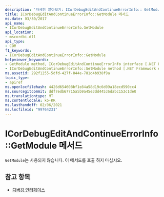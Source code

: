 ```yaml
---
description: '자세히 알아보기: ICorDebugEditAndContinueErrorInfo:: GetModule 메서드'
title: ICorDebugEditAndContinueErrorInfo::GetModule 메서드
ms.date: 03/30/2017
api_name:
- ICorDebugEditAndContinueErrorInfo.GetModule
api_location:
- mscordbi.dll
api_type:
- COM
f1_keywords:
- ICorDebugEditAndContinueErrorInfo::GetModule
helpviewer_keywords:
- GetModule method, ICorDebugEditAndContinueErrorInfo interface [.NET Framework debugging]
- ICorDebugEditAndContinueErrorInfo::GetModule method [.NET Framework debugging]
ms.assetid: 292f1255-5dfd-427f-844e-781d4b938f9a
topic_type:
- apiref
ms.openlocfilehash: 4426d654608bf1e84a58d19c6d09a18ecd590cc4
ms.sourcegitcommit: ddf7edb67715a5b9a45e3dd44536dabc153c1de0
ms.translationtype: MT
ms.contentlocale: ko-KR
ms.lasthandoff: 02/06/2021
ms.locfileid: "99764231"
---
```

# <a name="icordebugeditandcontinueerrorinfogetmodule-method"></a>ICorDebugEditAndContinueErrorInfo::GetModule 메서드

`GetModule`는 사용되지 않습니다. 이 메서드를 호출 하지 마십시오.  
  
## <a name="see-also"></a>참고 항목

- [디버깅 인터페이스](debugging-interfaces.md)
